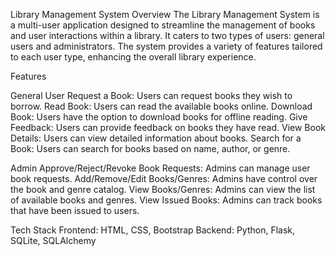 Library Management System
Overview
The Library Management System is a multi-user application designed to streamline the management of books and user interactions within a library. It caters to two types of users: general users and administrators. The system provides a variety of features tailored to each user type, enhancing the overall library experience.

Features

General User
Request a Book: Users can request books they wish to borrow.
Read Book: Users can read the available books online.
Download Book: Users have the option to download books for offline reading.
Give Feedback: Users can provide feedback on books they have read.
View Book Details: Users can view detailed information about books.
Search for a Book: Users can search for books based on name, author, or genre.

Admin
Approve/Reject/Revoke Book Requests: Admins can manage user book requests.
Add/Remove/Edit Books/Genres: Admins have control over the book and genre catalog.
View Books/Genres: Admins can view the list of available books and genres.
View Issued Books: Admins can track books that have been issued to users.

Tech Stack
Frontend: HTML, CSS, Bootstrap
Backend: Python, Flask, SQLite, SQLAlchemy
